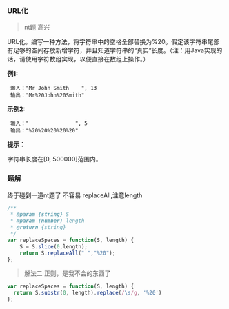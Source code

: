### URL化

> nt题 高兴

URL化。编写一种方法，将字符串中的空格全部替换为%20。假定该字符串尾部有足够的空间存放新增字符，并且知道字符串的“真实”长度。（注：用Java实现的话，请使用字符数组实现，以便直接在数组上操作。）

**例1:**
```
 输入："Mr John Smith    ", 13
 输出："Mr%20John%20Smith"
 ```
**示例2:**
```
 输入："               ", 5
 输出："%20%20%20%20%20"
 ```
**提示：**

字符串长度在[0, 500000]范围内。


### 题解

终于碰到一道nt题了 不容易 replaceAll,注意length

``` javascript
/**
 * @param {string} S
 * @param {number} length
 * @return {string}
 */
var replaceSpaces = function(S, length) {
    S = S.slice(0,length);
    return S.replaceAll(" ","%20");
};
```

> 解法二 正则，是我不会的东西了

``` javascript
var replaceSpaces = function(S, length) {
  return S.substr(0, length).replace(/\s/g, '%20')
};
```
